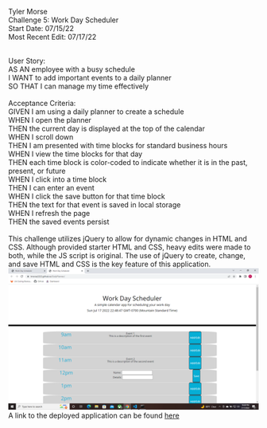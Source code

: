 Tyler Morse<br>
Challenge 5: Work Day Scheduler<br>
Start Date: 07/15/22<br>
Most Recent Edit: 07/17/22<br>

<br>
User Story:<br>
AS AN employee with a busy schedule<br>
I WANT to add important events to a daily planner<br>
SO THAT I can manage my time effectively<br>
<br>
Acceptance Criteria:<br>
GIVEN I am using a daily planner to create a schedule<br>
WHEN I open the planner<br>
THEN the current day is displayed at the top of the calendar<br>
WHEN I scroll down<br>
THEN I am presented with time blocks for standard business hours<br>
WHEN I view the time blocks for that day<br>
THEN each time block is color-coded to indicate whether it is in the past, present, or future<br>
WHEN I click into a time block<br>
THEN I can enter an event<br>
WHEN I click the save button for that time block<br>
THEN the text for that event is saved in local storage<br>
WHEN I refresh the page<br>
THEN the saved events persist<br>
<br>
This challenge utilizes jQuery to allow for dynamic changes in HTML and CSS. Although provided starter HTML and CSS, heavy edits were made to both, while the JS script is original. The use of jQuery to create, change, and save HTML and CSS is the key feature of this application.
<img src="assets/images/screenshot.png" alt="A screenshot of the deployed application">
A link to the deployed application can be found <a href="https://tmorse2222.github.io/DailyPlanner/">here</a>